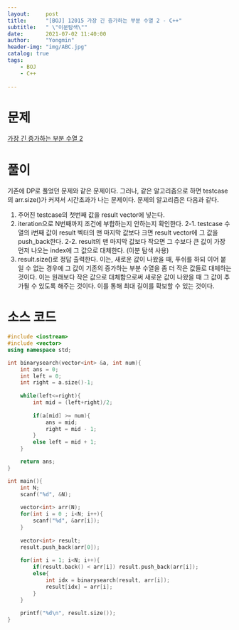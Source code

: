 ```yaml
---
layout:     post
title:      "[BOJ] 12015 가장 긴 증가하는 부분 수열 2 - C++"
subtitle:   " \"이분탐색\""
date:       2021-07-02 11:40:00
author:     "Yongmin"
header-img: "img/ABC.jpg"
catalog: true
tags:
    - BOJ
    - C++
  
---
```


# 문제
[가장 긴 증가하는 부분 수열 2](https://www.acmicpc.net/problem/12015)

# 풀이
기존에 DP로 풀었던 문제와 같은 문제이다. 그러나, 같은 알고리즘으로 하면 testcase의 arr.size()가 커져서 시간초과가 나는 문제이다.
문제의 알고리즘은 다음과 같다.
1. 주어진 testcase의 첫번째 값을 result vector에 넣는다.
2. iteration으로 N번째까지 조건에 부합하는지 안하는지 확인한다.
2-1. testcase 수열의 i번째 값이 result 벡터의 맨 마지막 값보다 크면 result vector에 그 값을 push_back한다.
2-2. result의 맨 마지막 값보다 작으면 그 수보다 큰 값이 가장 먼저 나오는 index에 그 값으로 대체한다. (이분 탐색 사용)
3. result.size()로 정답 출력한다.
이는, 새로운 값이 나왔을 때, 푸쉬를 하되 이어 붙일 수 없는 경우에 그 값이 기존의 증가하는 부분 수열을 좀 더 작은 값들로 대체하는 것이다. 이는 원래보다 작은 값으로 대체함으로써 새로운 값이 나왔을 때
그 값이 추가될 수 있도록 해주는 것이다. 이를 통해 최대 길이를 확보할 수 있는 것이다.

# 소스 코드

```c++
#include <iostream>
#include <vector>
using namespace std;

int binarysearch(vector<int> &a, int num){
    int ans = 0;
    int left = 0;
    int right = a.size()-1;
    
    while(left<=right){
        int mid = (left+right)/2;
        
        if(a[mid] >= num){
            ans = mid;
            right = mid - 1;
        }
        else left = mid + 1;
    }

    return ans;
}

int main(){
    int N;
    scanf("%d", &N);
    
    vector<int> arr(N);
    for(int i = 0 ; i<N; i++){
        scanf("%d", &arr[i]);
    }
    
    vector<int> result;
    result.push_back(arr[0]);
    
    for(int i = 1; i<N; i++){
        if(result.back() < arr[i]) result.push_back(arr[i]);
        else{
            int idx = binarysearch(result, arr[i]);
            result[idx] = arr[i];
        }
    }
    
    printf("%d\n", result.size());
}
```
